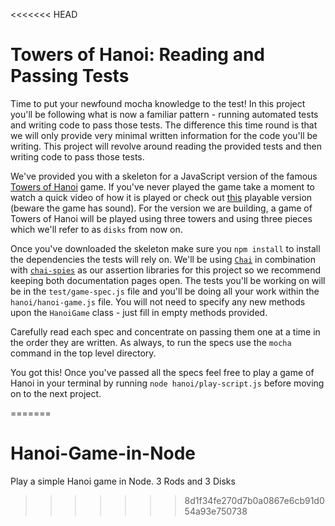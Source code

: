 <<<<<<< HEAD
# Towers of Hanoi: Reading and Passing Tests

Time to put your newfound mocha knowledge to the test! In this project you'll be
following what is now a familiar pattern - running automated tests and writing
code to pass those tests. The difference this time round is that we will only
provide very minimal written information for the code you'll be writing. This
project will revolve around reading the provided tests and then writing code to
pass those tests.

We've provided you with a skeleton for a JavaScript version of the famous
[Towers of Hanoi][hanoi] game. If you've never played the game take a moment to
watch a quick video of how it is played or check out [this][hanoi-game] playable
version (beware the game has sound). For the version we are building, a game of
Towers of Hanoi will be played using three towers and using three pieces which
we'll refer to as `disks` from now on.

Once you've downloaded the skeleton make sure you `npm install` to install the
dependencies the tests will rely on. We'll be using [`Chai`][chai] in
combination with [`chai-spies`][chai-spies] as our assertion libraries for this
project so we recommend keeping both documentation pages open. The tests you'll
be working on will be in the `test/game-spec.js` file and you'll be doing all
your work within the `hanoi/hanoi-game.js` file. You will not need to specify
any new methods upon the `HanoiGame` class - just fill in empty methods
provided.

Carefully read each spec and concentrate on passing them one at a time in the
order they are written. As always, to run the specs use the `mocha` command in
the top level directory.

You got this! Once you've passed all the specs feel free to play a game of Hanoi
in your terminal by running `node hanoi/play-script.js` before moving on to the
next project.

[hanoi]: https://en.wikipedia.org/wiki/Tower_of_Hanoi
[hanoi-game]: https://www.mathplayground.com/logic_tower_of_hanoi.html
[chai]: https://www.chaijs.com/api/bdd/
[chai-spies]: https://www.chaijs.com/plugins/chai-spies/
=======
# Hanoi-Game-in-Node
Play a simple Hanoi game in Node.
3 Rods and 3 Disks
>>>>>>> 8d1f34fe270d7b0a0867e6cb91d054a93e750738
